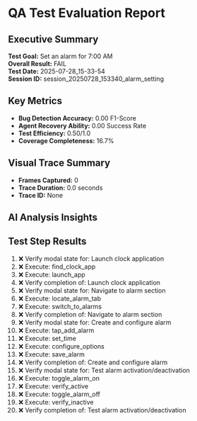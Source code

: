 # QA Test Evaluation Report
        
## Executive Summary
**Test Goal:** Set an alarm for 7:00 AM  
**Overall Result:** FAIL  
**Test Date:** 2025-07-28_15-33-54  
**Session ID:** session_20250728_153340_alarm_setting

## Key Metrics
- **Bug Detection Accuracy:** 0.00 F1-Score
- **Agent Recovery Ability:** 0.00 Success Rate
- **Test Efficiency:** 0.50/1.0
- **Coverage Completeness:** 16.7%

## Visual Trace Summary
- **Frames Captured:** 0
- **Trace Duration:** 0.0 seconds
- **Trace ID:** None

## AI Analysis Insights

## Test Step Results
1. ❌ Verify modal state for: Launch clock application
2. ❌ Execute: find_clock_app
3. ❌ Execute: launch_app
4. ❌ Verify completion of: Launch clock application
5. ❌ Verify modal state for: Navigate to alarm section
6. ❌ Execute: locate_alarm_tab
7. ❌ Execute: switch_to_alarms
8. ❌ Verify completion of: Navigate to alarm section
9. ❌ Verify modal state for: Create and configure alarm
10. ❌ Execute: tap_add_alarm
11. ❌ Execute: set_time
12. ❌ Execute: configure_options
13. ❌ Execute: save_alarm
14. ❌ Verify completion of: Create and configure alarm
15. ❌ Verify modal state for: Test alarm activation/deactivation
16. ❌ Execute: toggle_alarm_on
17. ❌ Execute: verify_active
18. ❌ Execute: toggle_alarm_off
19. ❌ Execute: verify_inactive
20. ❌ Verify completion of: Test alarm activation/deactivation
